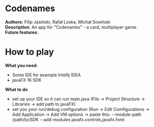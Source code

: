 # Codenames
**Authors**: Filip Jasiński, Rafał Loska, Michał Sowiński\
**Description**: An app for "Codenames" - a card, multiplayer game.\
**Future features**:

# How to play
**What you need**:
- Some IDE for example Intellij IDEA
- javaFX 16 SDK 

**What to do**
- set up your IDE so it can run main.java (File -> Project Structure -> Libraries -> add path to javaFX)
- set you your run/debug configuration (Run -> Edit Comfigurations -> Add Application -> Add VM options -> paste this: --module-path /path/to/SDK --add-modules javafx.controls,javafx.fxml
